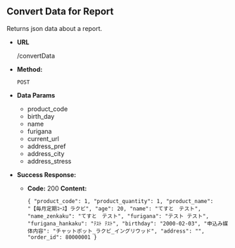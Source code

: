 ## **Convert Data for Report**

Returns json data about a report.

- **URL**

  /convertData

- **Method:**

  `POST`

- **Data Params**

   + product_code
   + birth_day
   + name
   + furigana
   + current_url
   + address_pref
   + address_city
   + address_stress
 
- **Success Response:**

  - **Code:** 200
    **Content:** 
    
    `{
    "product_code": 1,
    "product_quantity": 1,
    "product_name": "【毎月定期ｺｰｽ】ラクビ",
    "age": 20,
    "name": "てすと　テスト",
    "name_zenkaku": "てすと　テスト",
    "furigana": "テスト テスト",
    "furigana_hankaku": "ﾃｽﾄ ﾃｽﾄ",
    "birthday": "2000-02-03",
    "申込み媒体内容": "チャットボット_ラクビ_イングリウッド",
    "address": "",
    "order_id": 80000001
  }`

